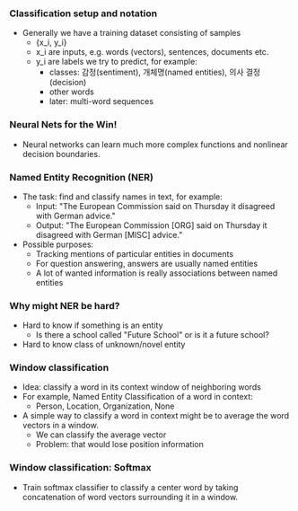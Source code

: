 ### Classification setup and notation

* Generally we have a training dataset consisting of samples
    * {x_i, y_i}
    * x_i are inputs, e.g. words (vectors), sentences, documents etc.
    * y_i are labels we try to predict, for example:
        * classes: 감정(sentiment), 개체명(named entities), 의사 결정(decision)
        * other words
        * later: multi-word sequences

### Neural Nets for the Win!

* Neural networks can learn much more complex functions and nonlinear decision boundaries.

### Named Entity Recognition (NER)

* The task: find and classify names in text, for example:
    * Input: "The European Commission said on Thursday it disagreed with German advice."
    * Output: "The European Commission [ORG] said on Thursday it disagreed with German [MISC] advice."
* Possible purposes:
    * Tracking mentions of particular entities in documents
    * For question answering, answers are usually named entities
    * A lot of wanted information is really associations between named entities

### Why might NER be hard?

* Hard to know if something is an entity
    * Is there a school called "Future School" or is it a future school?
* Hard to know class of unknown/novel entity

### Window classification

* Idea: classify a word in its context window of neighboring words
* For example, Named Entity Classification of a word in context:
    * Person, Location, Organization, None
* A simple way to classify a word in context might be to average the word vectors in a window.
    * We can classify the average vector
    * Problem: that would lose position information

### Window classification: Softmax

* Train softmax classifier to classify a center word by taking concatenation of word vectors surrounding it in a window.
